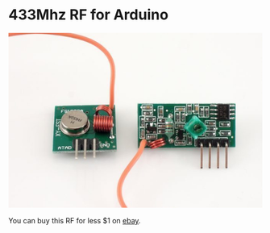 # 433Mhz RF for Arduino

![N](https://github.com/modInfo/433-RF/blob/master/rf.jpg) 

You can buy this RF for less $1 on [ebay]. 

[ebay]: <http://www.ebay.com/sch/i.html?_nkw=433Mhz+RF+transmitter+and+receiver+link>

